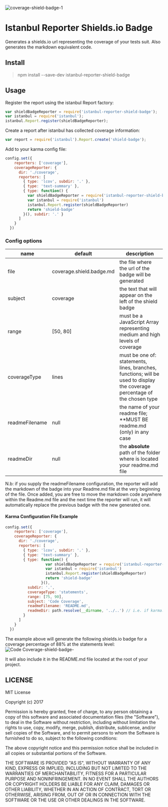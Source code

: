 ![coverage-shield-badge-1](https://img.shields.io/badge/coverage-100%25-brightgreen.svg)

# Istanbul Reporter Shields.io Badge

Generates a shields.io url representing the coverage of your tests suit.
Also generates the markdown equivalent code.

## Install

> npm install --save-dev istanbul-reporter-shield-badge

## Usage

Register the report using the istanbul Report factory:

```javascript
var shieldBadgeReporter = require('istanbul-reporter-shield-badge');
var istanbul = require('istanbul');
istanbul.Report.register(shieldBadgeReporter);
```

Create a report after istanbul has collected coverage information:

```javascript
var report = require('istanbul').Report.create('shield-badge');
```

Add to your karma config file:

```javascript
config.set({
    reporters: ['coverage'],
    coverageReporter: {
      dir: './coverage',
      reporters: [
        { type: 'lcov', subdir: '.' },
        { type: 'text-summary' },
        { type: function() {
          var shieldBadgeReporter = require('istanbul-reporter-shield-badge')
          var istanbul = require('istanbul')
          istanbul.Report.register(shieldBadgeReporter)
          return 'shield-badge'
        }(), subdir: '.' }
      ]
    }
  })
```

### Config options
|name          |default                  |description                                                                                                                       |
|--------------|-------------------------|----------------------------------------------------------------------------------------------------------------------------------|
|file          |coverage.shield.badge.md |the file where the url of the badge will be generated                                                                             |
|subject       |coverage                 |the text that will appear on the left of the shield badge                                                                         |
|range         |[50, 80]                 |must be a JavaScript Array representing medium and high levels of coverage                                                        |
|coverageType  |lines                    |must be one of: statements, lines, branches, functions; will be used to display the coverage percentage of the chosen type        |
|readmeFilename|null                     |the name of your readme file; **MUST BE readme.md (only) in any case                                                              |
|readmeDir     |null                     |the **absolute** path of the folder where is located your readme.md file                                                                       |

N.b: if you supply the readmeFilename configuration, the reporter will add the markdown of the badge into your Readme.md file at the very beginning of the file.
Once added, you are free to move the markdown code anywhere within the Readme.md file and the next time the reporter will run, 
it will automatically replace the previous badge with the new generated one.

#### Karma Configuration File Example

```javascript
config.set({
    reporters: ['coverage'],
    coverageReporter: {
      dir: './coverage',
      reporters: [
        { type: 'lcov', subdir: '.' },
        { type: 'text-summary' },
        { type: function() {
                  var shieldBadgeReporter = require('istanbul-reporter-shield-badge')
                  var istanbul = require('istanbul')
                  istanbul.Report.register(shieldBadgeReporter)
                  return 'shield-badge'
                }(),
          subdir: '.',
          coverageType: 'statements',
          range: [75, 90],
          subject: 'Code Coverage', 
          readmeFilename: 'README.md',
          readmeDir: path.resolve(__dirname, '../..') // i.e. if karma.conf.js is located in test/unit from the root folder of your project
        }
      ]
    }
  })
```

The example above will generate the following shields.io badge for a coverage percentage of 88% at the statements level: 
![Code Coverage-shield-badge-](https://img.shields.io/badge/Code%20Coverage-88%25-yellow.svg)

It will also include it in the README.md file located at the root of your project.

## LICENSE

MIT License

Copyright (c) 2017 

Permission is hereby granted, free of charge, to any person obtaining a copy
of this software and associated documentation files (the "Software"), to deal
in the Software without restriction, including without limitation the rights
to use, copy, modify, merge, publish, distribute, sublicense, and/or sell
copies of the Software, and to permit persons to whom the Software is
furnished to do so, subject to the following conditions:

The above copyright notice and this permission notice shall be included in all
copies or substantial portions of the Software.

THE SOFTWARE IS PROVIDED "AS IS", WITHOUT WARRANTY OF ANY KIND, EXPRESS OR
IMPLIED, INCLUDING BUT NOT LIMITED TO THE WARRANTIES OF MERCHANTABILITY,
FITNESS FOR A PARTICULAR PURPOSE AND NONINFRINGEMENT. IN NO EVENT SHALL THE
AUTHORS OR COPYRIGHT HOLDERS BE LIABLE FOR ANY CLAIM, DAMAGES OR OTHER
LIABILITY, WHETHER IN AN ACTION OF CONTRACT, TORT OR OTHERWISE, ARISING FROM,
OUT OF OR IN CONNECTION WITH THE SOFTWARE OR THE USE OR OTHER DEALINGS IN THE
SOFTWARE.
